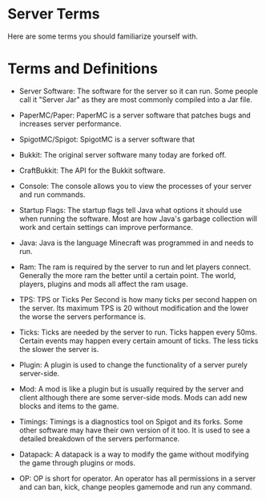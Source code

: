 # Server Terms

Here are some terms you should familiarize yourself with.

# Terms and Definitions

- Server Software: The software for the server so it can run. Some people call it "Server Jar" as they are most commonly compiled into a Jar file.

- PaperMC/Paper: PaperMC is a server software that patches bugs and increases server performance.

- SpigotMC/Spigot: SpigotMC is a server software that

- Bukkit: The original server software many today are forked off.

- CraftBukkit: The API for the Bukkit software.

- Console: The console allows you to view the processes of your server and run commands. 

- Startup Flags: The startup flags tell Java what options it should use when running the software. Most are how Java's garbage collection will work and certain settings can improve performance.

- Java: Java is the language Minecraft was programmed in and needs to run.

- Ram: The ram is required by the server to run and let players connect. Generally the more ram the better until a certain point. The world, players, plugins and mods all affect the ram usage.

- TPS: TPS or Ticks Per Second is how many ticks per second happen on the server. Its maximum TPS is 20 without modification and the lower the worse the servers performance is.

- Ticks: Ticks are needed by the server to run. Ticks happen every 50ms. Certain events may happen every certain amount of ticks. The less ticks the slower the server is.

- Plugin: A plugin is used to change the functionality of a server purely server-side.

- Mod: A mod is like a plugin but is usually required by the server and client although there are some server-side mods. Mods can add new blocks and items to the game.

- Timings: Timings is a diagnostics tool on Spigot and its forks. Some other software may have their own version of it too. It is used to see a detailed breakdown of the servers performance.

- Datapack: A datapack is a way to modify the game without modifying the game through plugins or mods.

- OP: OP is short for operator. An operator has all permissions in a server and can ban, kick, change peoples gamemode and run any command.